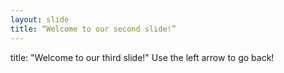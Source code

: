 ```yaml
---
layout: slide
title: “Welcome to our second slide!”
---
```

title: "Welcome to our third slide!"
Use the left arrow to go back!
